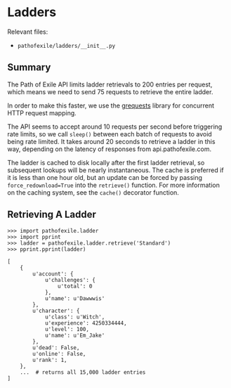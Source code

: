 Ladders
=======

Relevant files:
* `pathofexile/ladders/__init__.py`


Summary
-------

The Path of Exile API limits ladder retrievals to 200 entries per request,
which means we need to send 75 requests to retrieve the entire ladder.

In order to make this faster, we use the
<a href="https://github.com/kennethreitz/grequests">grequests</a> library for
concurrent HTTP request mapping.

The API seems to accept around 10 requests per second before triggering rate
limits, so we call `sleep()` between each batch of requests to avoid being
rate limited. It takes around 20 seconds to retrieve a ladder in this way,
depending on the latency of responses from api.pathofexile.com.

The ladder is cached to disk locally after the first ladder retrieval, so
subsequent lookups will be nearly instantaneous. The cache is preferred if it
is less than one hour old, but an update can be forced by passing
`force_redownload=True` into the `retrieve()` function. For more information
on the caching system, see the `cache()` decorator function.


Retrieving A Ladder
-------------------

    >>> import pathofexile.ladder
    >>> import pprint
    >>> ladder = pathofexile.ladder.retrieve('Standard')
    >>> pprint.pprint(ladder)

    [
        {
            u'account': {
                u'challenges': {
                    u'total': 0
                },
                u'name': u'Dawwwis'
            },
            u'character': {
                u'class': u'Witch',
                u'experience': 4250334444,
                u'level': 100,
                u'name': u'Em_Jake'
            },
            u'dead': False,
            u'online': False,
            u'rank': 1,
        },
        ...  # returns all 15,000 ladder entries
    ]
